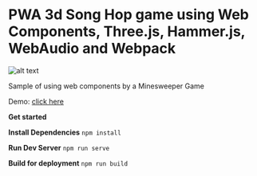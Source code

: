 # PWA 3d Song Hop game using Web Components, Three.js, Hammer.js, WebAudio and Webpack

![alt text](https://i.ibb.co/bz4886M/Capture.jpg)

Sample of using web components by a Minesweeper Game

Demo: [click here](https://onecompileman.com/song-hop/)

**Get started** 

**Install Dependencies**
```npm install```

**Run Dev Server**
```npm run serve```

**Build for deployment**
```npm run build```
